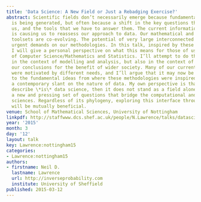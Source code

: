 ```yaml
---
title: 'Data Science: A New Field or Just a Rebadging Exercise?'
abstract: Scientific fields don’t necessarily emerge because fundamental new knowledge
  is being generated, but often because a shift in the key questions that are facing
  us, and the tools that we have to answer them. The current information revolution
  is causing us to reassess our approach to data. Our mathematical and computational
  toolsets are co-evolving. The potential of very large interconnected data is placing
  urgent demands on our methodologies. In this talk, inspired by these challenges,
  I will give a personal perspective on what this means for those of us at the interface
  of Computer Science/Mathematics and Statistics. I’ll attempt to do this not only
  in the context of modelling and analysis, but also in the context of how we deploy
  our conclusions for the benefit of wider society. Many of our current suite of methodologies
  were motivated by different needs, and I’ll argue that it may now be time to return
  to the fundamental ideas from where these methodologies were inspired, but with
  a contemporary slant on the nature of data. My own perspective is that if what I
  describe \*is\* data science, then it does not stand as a field alone, but it represents
  a new and pressing set of questions that bridge the computational and mathematical
  sciences. Regardless of its phylogeny, exploring this interface through these questions
  will be mutually beneficial.
venue: School of Mathematical Sciences, University of Nottingham
linkpdf: http://staffwww.dcs.shef.ac.uk/people/N.Lawrence/talks/datascience_nottingham15.pdf
year: '2015'
month: 3
day: '12'
layout: talk
key: Lawrence:nottingham15
categories:
- Lawrence:nottingham15
authors:
- firstname: Neil D.
  lastname: Lawrence
  url: http://inverseprobability.com
  institute: University of Sheffield
published: 2015-03-12
---
```

